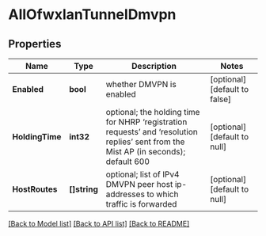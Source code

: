# AllOfwxlanTunnelDmvpn

## Properties
Name | Type | Description | Notes
------------ | ------------- | ------------- | -------------
**Enabled** | **bool** | whether DMVPN is enabled | [optional] [default to false]
**HoldingTime** | **int32** | optional; the holding time for NHRP ‘registration requests’  and ‘resolution replies’ sent from the Mist AP (in seconds); default 600 | [optional] [default to null]
**HostRoutes** | **[]string** | optional; list of IPv4 DMVPN peer host ip-addresses to which traffic is forwarded | [optional] [default to null]

[[Back to Model list]](../README.md#documentation-for-models) [[Back to API list]](../README.md#documentation-for-api-endpoints) [[Back to README]](../README.md)

